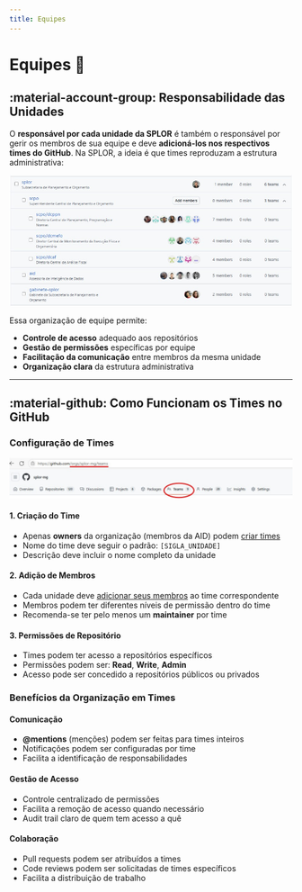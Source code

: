 ```yaml
---
title: Equipes
---
```


# Equipes 👥

## :material-account-group: Responsabilidade das Unidades

O **responsável por cada unidade da SPLOR** é também o responsável por gerir os membros de sua equipe e deve **adicioná-los nos respectivos times do GitHub**. Na SPLOR, a ideia é que times reproduzam a estrutura administrativa:

![gestao-equipe-github](../../assets/gestao-splor/equipe.jpg)

Essa organização de equipe permite:

- **Controle de acesso** adequado aos repositórios
- **Gestão de permissões** específicas por equipe
- **Facilitação da comunicação** entre membros da mesma unidade
- **Organização clara** da estrutura administrativa


---

## :material-github: Como Funcionam os Times no GitHub

### Configuração de Times

![gestao-times-github](../../assets/gestao-splor/times.jpg)

#### 1. Criação do Time
- Apenas **owners** da organização (membros da AID) podem [criar times](https://github.com/orgs/splor-mg/teams)
- Nome do time deve seguir o padrão: `[SIGLA_UNIDADE]`
- Descrição deve incluir o nome completo da unidade

#### 2. Adição de Membros
- Cada unidade deve [adicionar seus membros](https://github.com/orgs/splor-mg/teams) ao time correspondente
- Membros podem ter diferentes níveis de permissão dentro do time
- Recomenda-se ter pelo menos um **maintainer** por time

#### 3. Permissões de Repositório
- Times podem ter acesso a repositórios específicos
- Permissões podem ser: **Read**, **Write**, **Admin**
- Acesso pode ser concedido a repositórios públicos ou privados

### Benefícios da Organização em Times

#### Comunicação
- **@mentions** (menções) podem ser feitas para times inteiros
- Notificações podem ser configuradas por time
- Facilita a identificação de responsabilidades

#### Gestão de Acesso
- Controle centralizado de permissões
- Facilita a remoção de acesso quando necessário
- Audit trail claro de quem tem acesso a quê

#### Colaboração
- Pull requests podem ser atribuídos a times
- Code reviews podem ser solicitadas de times específicos
- Facilita a distribuição de trabalho
